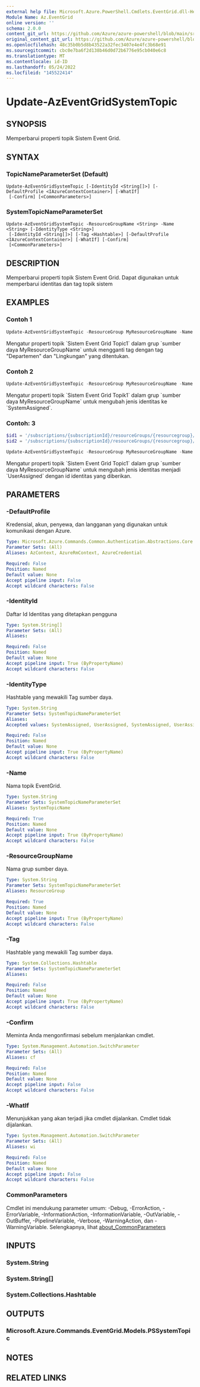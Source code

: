 ```yaml
---
external help file: Microsoft.Azure.PowerShell.Cmdlets.EventGrid.dll-Help.xml
Module Name: Az.EventGrid
online version: ''
schema: 2.0.0
content_git_url: https://github.com/Azure/azure-powershell/blob/main/src/EventGrid/EventGrid/help/Update-AzEventGridSystemTopic.md
original_content_git_url: https://github.com/Azure/azure-powershell/blob/main/src/EventGrid/EventGrid/help/Update-AzEventGridSystemTopic.md
ms.openlocfilehash: 48c35b0b5d8b43522a32fec3407e4e4fc3b68e91
ms.sourcegitcommit: cbc0e7ba6f2d138b46d0d72b6776e95cb040e6c8
ms.translationtype: MT
ms.contentlocale: id-ID
ms.lasthandoff: 05/24/2022
ms.locfileid: "145522414"
---
```

# Update-AzEventGridSystemTopic

## SYNOPSIS
Memperbarui properti topik Sistem Event Grid.

## SYNTAX

### TopicNameParameterSet (Default)
```
Update-AzEventGridSystemTopic [-IdentityId <String[]>] [-DefaultProfile <IAzureContextContainer>] [-WhatIf]
 [-Confirm] [<CommonParameters>]
```

### SystemTopicNameParameterSet
```
Update-AzEventGridSystemTopic -ResourceGroupName <String> -Name <String> [-IdentityType <String>]
 [-IdentityId <String[]>] [-Tag <Hashtable>] [-DefaultProfile <IAzureContextContainer>] [-WhatIf] [-Confirm]
 [<CommonParameters>]
```

## DESCRIPTION
Memperbarui properti topik Sistem Event Grid. Dapat digunakan untuk memperbarui identitas dan tag topik sistem

## EXAMPLES

### Contoh 1
```powershell
Update-AzEventGridSystemTopic -ResourceGroup MyResourceGroupName -Name Topic1 -Tag @{ Department="Finance"; Environment="Test" }
```

Mengatur properti topik \`Sistem Event Grid Topic1\` dalam grup \`sumber daya MyResourceGroupName\` untuk mengganti tag dengan tag "Departemen" dan "Lingkungan" yang ditentukan.

### Contoh 2
```powershell
Update-AzEventGridSystemTopic -ResourceGroup MyResourceGroupName -Name Topic1 -IdentityType "SystemAssigned"
```

Mengatur properti topik \`Sistem Event Grid Topik1\` dalam grup \`sumber daya MyResourceGroupName\` untuk mengubah jenis identitas ke \`SystemAssigned\`.

### Contoh: 3
```powershell
$id1 = '/subscriptions/{subscriptionId}/resourceGroups/{resourcegroup}/providers/Microsoft.ManagedIdentity/userAssignedIdentities/MSIName'
$id2 = '/subscriptions/{subscriptionId}/resourceGroups/{resourcegroup}/providers/Microsoft.ManagedIdentity/userAssignedIdentities/MSIName'

Update-AzEventGridSystemTopic -ResourceGroup MyResourceGroupName -Name Topic1 -IdentityType "UserAssigned" -IdentityId $id1,$id2
```

Mengatur properti topik \`Sistem Event Grid Topic1\` dalam grup \`sumber daya MyResourceGroupName\` untuk mengubah jenis identitas menjadi \`UserAssigned\` dengan id identitas yang diberikan.

## PARAMETERS

### -DefaultProfile
Kredensial, akun, penyewa, dan langganan yang digunakan untuk komunikasi dengan Azure.

```yaml
Type: Microsoft.Azure.Commands.Common.Authentication.Abstractions.Core.IAzureContextContainer
Parameter Sets: (All)
Aliases: AzContext, AzureRmContext, AzureCredential

Required: False
Position: Named
Default value: None
Accept pipeline input: False
Accept wildcard characters: False
```

### -IdentityId
Daftar Id Identitas yang ditetapkan pengguna

```yaml
Type: System.String[]
Parameter Sets: (All)
Aliases:

Required: False
Position: Named
Default value: None
Accept pipeline input: True (ByPropertyName)
Accept wildcard characters: False
```

### -IdentityType
Hashtable yang mewakili Tag sumber daya.

```yaml
Type: System.String
Parameter Sets: SystemTopicNameParameterSet
Aliases:
Accepted values: SystemAssigned, UserAssigned, SystemAssigned, UserAssigned, None

Required: False
Position: Named
Default value: None
Accept pipeline input: True (ByPropertyName)
Accept wildcard characters: False
```

### -Name
Nama topik EventGrid.

```yaml
Type: System.String
Parameter Sets: SystemTopicNameParameterSet
Aliases: SystemTopicName

Required: True
Position: Named
Default value: None
Accept pipeline input: True (ByPropertyName)
Accept wildcard characters: False
```

### -ResourceGroupName
Nama grup sumber daya.

```yaml
Type: System.String
Parameter Sets: SystemTopicNameParameterSet
Aliases: ResourceGroup

Required: True
Position: Named
Default value: None
Accept pipeline input: True (ByPropertyName)
Accept wildcard characters: False
```

### -Tag
Hashtable yang mewakili Tag sumber daya.

```yaml
Type: System.Collections.Hashtable
Parameter Sets: SystemTopicNameParameterSet
Aliases:

Required: False
Position: Named
Default value: None
Accept pipeline input: True (ByPropertyName)
Accept wildcard characters: False
```

### -Confirm
Meminta Anda mengonfirmasi sebelum menjalankan cmdlet.

```yaml
Type: System.Management.Automation.SwitchParameter
Parameter Sets: (All)
Aliases: cf

Required: False
Position: Named
Default value: None
Accept pipeline input: False
Accept wildcard characters: False
```

### -WhatIf
Menunjukkan yang akan terjadi jika cmdlet dijalankan.
Cmdlet tidak dijalankan.

```yaml
Type: System.Management.Automation.SwitchParameter
Parameter Sets: (All)
Aliases: wi

Required: False
Position: Named
Default value: None
Accept pipeline input: False
Accept wildcard characters: False
```

### CommonParameters
Cmdlet ini mendukung parameter umum: -Debug, -ErrorAction, -ErrorVariable, -InformationAction, -InformationVariable, -OutVariable, -OutBuffer, -PipelineVariable, -Verbose, -WarningAction, dan -WarningVariable. Selengkapnya, lihat [about_CommonParameters](http://go.microsoft.com/fwlink/?LinkID=113216)

## INPUTS

### System.String

### System.String[]

### System.Collections.Hashtable

## OUTPUTS

### Microsoft.Azure.Commands.EventGrid.Models.PSSystemTopic

## NOTES

## RELATED LINKS
